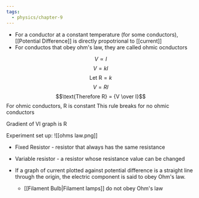 ```yaml
---
tags:
  - physics/chapter-9
---
```


- For a conductor at a constant temperature (for some conductors), [[Potential Difference]] is directly propotrional to [[current]]
- For conductos that obey ohm's law, they are called ohmic ocnductors

$$V \propto I$$
$$V = kI$$
$$\text{Let R} = k$$
$$V = RI$$
$$\text{Therefore R} = {V \over I}$$
For ohmic conductors, R is constant
This rule breaks for no ohmic conductors

Gradient of VI graph is R


Experiment set up:
![[ohms law.png]]
- Fixed Resistor - resistor that always has the same resistance
- Variable resistor - a resistor whose resistance value can be changed

- If a graph of current plotted against potential difference is a straight line through the origin, the electric component is said to obey Ohm's law.
	- [[Filament Bulb|Filament lamps]] do not obey Ohm's law